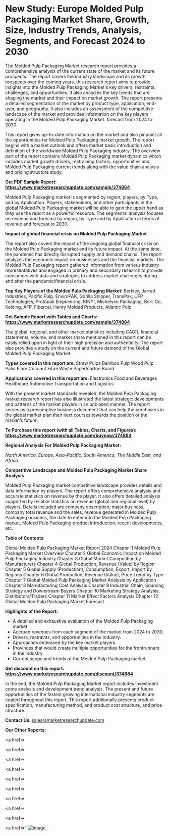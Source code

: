 # New Study: Europe Molded Pulp Packaging Market Share, Growth, Size, Industry Trends, Analysis, Segments, and Forecast 2024 to 2030

The Molded Pulp Packaging Market research report provides a comprehensive analysis of the current state of the market and its future prospects. The report covers the industry landscape and its growth prospects over the coming years. this research report aims to provide insights into the Molded Pulp Packaging Market's key drivers, restraints, challenges, and opportunities. It also analyzes the key trends that are shaping the market and their impact on market growth. The report presents a detailed segmentation of the market by product type, application, end-user, and geography. It also includes an assessment of the competitive landscape of the market and provides information on the key players operating in the Molded Pulp Packaging Market. forecast from 2024 to 2030.

This report gives up-to-date information on the market and also pinpoint all the opportunities for Molded Pulp Packaging market growth. The report begins with a market outlook and offers market basic introduction and definition of the worldwide Molded Pulp Packaging industry. The overview part of the report contains Molded Pulp Packaging market dynamics which includes market growth drivers, restraining factors, opportunities and Molded Pulp Packaging current trends along with the value chain analysis and pricing structure study.

<strong><b>Get PDF Sample Report: <a href=https://www.marketresearchupdate.com/sample/374884>https://www.marketresearchupdate.com/sample/374884</a></b></strong>

Molded Pulp Packaging market is segmented by region, players, by Type, and by Application. Players, stakeholders, and other participants in the global Molded Pulp Packaging market will be able to gain the upper hand as they use the report as a powerful resource. The segmental analysis focuses on revenue and forecast by region, by Type and by Application in terms of revenue and forecast to 2030.

<strong><b>Impact of global financial crisis on Molded Pulp Packaging Market</b></strong>

The report also covers the impact of the ongoing global financial crisis on the Molded Pulp Packaging market and its future impact. At the same time, the pandemic has directly disrupted supply and demand chains. The report analyzes the economic impact on businesses and the financial markets. The Molded Pulp Packaging report gathered information from various industry representatives and engaged in primary and secondary research to provide consumers with data and strategies to address market challenges during and after the pandemic/financial crisis.

<strong><b>Top Key Players of the Molded Pulp Packaging Market:
</b></strong>Berkley, Jarrett Industries, Pacific Pulp, EnviroPAK, Gorilla Shipper, TransPak, UFP Technologies, Protopak Engineering, KINYI, Michelsen Packaging, Bert-Co, Keiding, AFP, Fibercel, Henry Molded Products, Atlantic Pulp<strong><b>
</b></strong>

<strong><b>Get Sample Report with Tables and Charts: <a href=https://www.marketresearchupdate.com/sample/374884>https://www.marketresearchupdate.com/sample/374884</a></b></strong>

The global, regional, and other market statistics including CAGR, financial statements, volume, and market share mentioned in this report can be easily relied upon in light of their high precision and authenticity. The report also provides a study on the current and future demand of the Global Molded Pulp Packaging Market.

<strong><b>Types covered in this report are:
</b></strong>Straw Pulps
Bamboo Pulp
Wood Pulp
Palm Fibre
Coconut Fibre
Waste Paper/carton Board<strong><b>
</b></strong>

<strong><b>Applications covered in this report are:
</b></strong>Electronics
Food and Beverages
Healthcare
Automotive
Transportation and Logistics<strong><b>
</b></strong>

With the present market standards revealed, the Molded Pulp Packaging market research report has also illustrated the latest strategic developments and patterns of the market players in an unbiased manner. The report serves as a presumptive business document that can help the purchasers in the global market plan their next courses towards the position of the market’s future.

<strong><b>To Purchase this report (with all Tables, Charts, and Figures): <a href=https://www.marketresearchupdate.com/buynow/374884>https://www.marketresearchupdate.com/buynow/374884</a></b></strong>

<strong><b>Regional Analysis For Molded Pulp Packaging Market:</b></strong>

<em><i>North America, Europe, Asia-Pacific, South America, The Middle East, and Africa</i></em>

<strong><b>Competitive Landscape and Molded Pulp Packaging Market Share Analysis</b></strong>

Molded Pulp Packaging market competitive landscape provides details and data information by players. The report offers comprehensive analysis and accurate statistics on revenue by the player. It also offers detailed analysis supported by reliable statistics on revenue (global and regional level) by players. Details included are company description, major business, company total revenue and the sales, revenue generated in Molded Pulp Packaging business, the date to enter into the Molded Pulp Packaging market, Molded Pulp Packaging product introduction, recent developments, etc.

<strong><b>Table of Contents</b></strong>

Global Molded Pulp Packaging Market Report 2024
Chapter 1 Molded Pulp Packaging Market Overview
Chapter 2 Global Economic Impact on Molded Pulp Packaging Industry
Chapter 3 Global Market Competition by Manufacturers
Chapter 4 Global Production, Revenue (Value) by Region
Chapter 5 Global Supply (Production), Consumption, Export, Import by Regions
Chapter 6 Global Production, Revenue (Value), Price Trend by Type
Chapter 7 Global Molded Pulp Packaging Market Analysis by Application
Chapter 8 Manufacturing Cost Analysis
Chapter 9 Industrial Chain, Sourcing Strategy and Downstream Buyers
Chapter 10 Marketing Strategy Analysis, Distributors/Traders
Chapter 11 Market Effect Factors Analysis
Chapter 12 Global Molded Pulp Packaging Market Forecast

<strong><b>Highlights of the Report:</b></strong>

- A detailed and exhaustive evaluation of the Molded Pulp Packaging market.
- Accrued revenues from each segment of the market from 2024 to 2030.
- Drivers, restraints, and opportunities in the industry.
- Approaches embraced by the key market players.
- Provinces that would create multiple opportunities for the frontrunners in the industry.
- Current scope and trends of the Molded Pulp Packaging market.

<strong><b>Get discount on this report: <a href=https://www.marketresearchupdate.com/discount/374884>https://www.marketresearchupdate.com/discount/374884</a></b></strong>

In the end, the Molded Pulp Packaging Market report includes investment come analysis and development trend analysis. The present and future opportunities of the fastest growing international industry segments are coated throughout this report. This report additionally presents product specification, manufacturing method, and product cost structure, and price structure.

<strong><b>Contact Us:
</b></strong>sales@marketresearchupdate.com

<strong>Our Other Reports:</strong>

<a href=></a>

<a href=></a>

<a href=></a>

<a href=></a>

<a href=></a>

<a href=></a>

<a href=></a>

<a href=></a>

<a href=></a>

<a href=></a>"
![image](https://github.com/Gayatrikarjule/Market-Analysis-360/assets/97346546/9907e316-e36f-4527-beff-ca789a8d2528)
